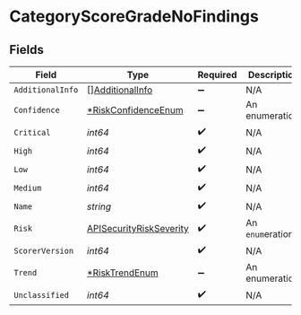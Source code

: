 # CategoryScoreGradeNoFindings


## Fields

| Field                                                                     | Type                                                                      | Required                                                                  | Description                                                               |
| ------------------------------------------------------------------------- | ------------------------------------------------------------------------- | ------------------------------------------------------------------------- | ------------------------------------------------------------------------- |
| `AdditionalInfo`                                                          | [][AdditionalInfo](../../models/shared/additionalinfo.md)                 | :heavy_minus_sign:                                                        | N/A                                                                       |
| `Confidence`                                                              | [*RiskConfidenceEnum](../../models/shared/riskconfidenceenum.md)          | :heavy_minus_sign:                                                        | An enumeration.                                                           |
| `Critical`                                                                | *int64*                                                                   | :heavy_check_mark:                                                        | N/A                                                                       |
| `High`                                                                    | *int64*                                                                   | :heavy_check_mark:                                                        | N/A                                                                       |
| `Low`                                                                     | *int64*                                                                   | :heavy_check_mark:                                                        | N/A                                                                       |
| `Medium`                                                                  | *int64*                                                                   | :heavy_check_mark:                                                        | N/A                                                                       |
| `Name`                                                                    | *string*                                                                  | :heavy_check_mark:                                                        | N/A                                                                       |
| `Risk`                                                                    | [APISecurityRiskSeverity](../../models/shared/apisecurityriskseverity.md) | :heavy_check_mark:                                                        | An `enum`eration.                                                         |
| `ScorerVersion`                                                           | *int64*                                                                   | :heavy_check_mark:                                                        | N/A                                                                       |
| `Trend`                                                                   | [*RiskTrendEnum](../../models/shared/risktrendenum.md)                    | :heavy_minus_sign:                                                        | An enumeration.                                                           |
| `Unclassified`                                                            | *int64*                                                                   | :heavy_check_mark:                                                        | N/A                                                                       |